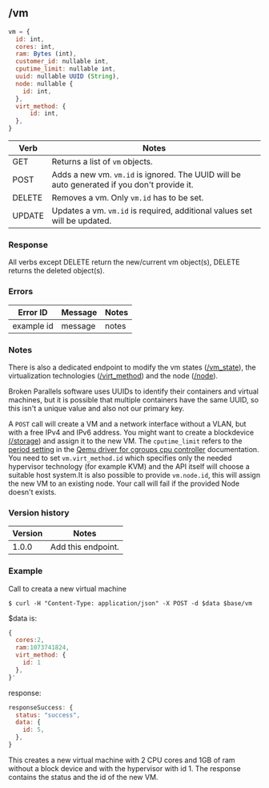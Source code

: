 ## /vm

```javascript
vm = {
  id: int,
  cores: int,
  ram: Bytes (int),
  customer_id: nullable int,
  cputime_limit: nullable int,
  uuid: nullable UUID (String),
  node: nullable {
    id: int,
  },
  virt_method: {
      id: int,
  },
}
```

| Verb | Notes |
|------|-------|
| GET  | Returns a list of `vm` objects. |
| POST | Adds a new vm. `vm.id` is ignored. The UUID will be auto generated if you don't provide it. |
| DELETE | Removes a vm. Only `vm.id` has to be set. |
| UPDATE | Updates a vm. `vm.id` is required, additional values set will be updated. |

### Response

All verbs except DELETE return the new/current vm object(s), DELETE returns the deleted object(s).

### Errors

| Error ID | Message | Notes |
|----------|---------|-------|
| example id | message  | notes |

### Notes

There is also a dedicated endpoint to modify the vm states ([/vm_state](vm_state.md)), the virtualization technologies ([/virt_method](virt_method.md)) and the node ([/node](node.md)).

Broken Parallels software uses UUIDs to identify their containers and virtual machines, but it is possible that multiple containers have the same UUID, so this isn't a unique value and also not our primary key. 

A `POST` call will create a VM and a network interface without a VLAN, but with a free IPv4 and IPv6 address. You might want to create a blockdevice [(/storage](storage.md)) and assign it to the new VM. The `cputime_limit` refers to the [period setting](https://libvirt.org/formatdomain.html#elementsCPUTuning) in the [Qemu driver for cgroups cpu controller](https://libvirt.org/cgroups.html) documentation. You need to set `vm.virt_method.id` which specifies only the needed hypervisor technology (for example KVM) and the API itself will choose a suitable host system.It is also possible to provide `vm.node.id`, this will assign the new VM to an existing node. Your call will fail if the provided Node doesn't exists. 

### Version history

| Version | Notes |
|---------|-------|
| 1.0.0 | Add this endpoint. |

### Example

Call to creata a new virtual machine
```
$ curl -H "Content-Type: application/json" -X POST -d $data $base/vm
```

$data is:
```javascript
{
  cores:2,
  ram:1073741824,
  virt_method: {
    id: 1
  },
}'
```

response:
```javascript
responseSuccess: {
  status: "success",
  data: {
    id: 5,
  },
}
```

This creates a new virtual machine with 2 CPU cores and 1GB of ram without a block device and with the hypervisor with id 1. The response contains the status and the id of the new VM.
